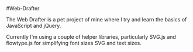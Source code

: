#Web-Drafter

The Web Drafter is a pet project of mine where I try and learn the basics of JavaScript and jQuery.

Currently I'm using a couple of helper libraries, particularly SVG.js and flowtype.js for simplifying font sizes SVG and text sizes.